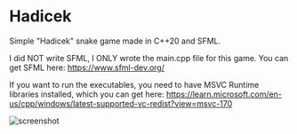 # Hadicek
Simple "Hadicek" snake game made in C++20 and SFML.

I did NOT write SFML, I ONLY wrote the main.cpp file for this game. You can get SFML here:
https://www.sfml-dev.org/

If you want to run the executables, you need to have MSVC Runtime libraries installed, which you can get here: 
https://learn.microsoft.com/en-us/cpp/windows/latest-supported-vc-redist?view=msvc-170

![screenshot](https://github.com/user-attachments/assets/3573ea9e-a7b9-4063-89eb-b17784fcc62a)

